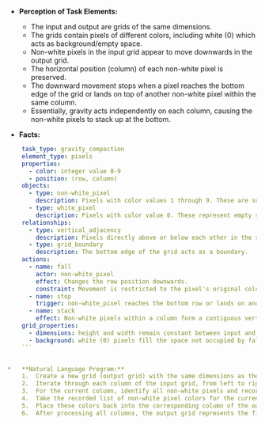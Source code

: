 *   **Perception of Task Elements:**
    *   The input and output are grids of the same dimensions.
    *   The grids contain pixels of different colors, including white (0) which acts as background/empty space.
    *   Non-white pixels in the input grid appear to move downwards in the output grid.
    *   The horizontal position (column) of each non-white pixel is preserved.
    *   The downward movement stops when a pixel reaches the bottom edge of the grid or lands on top of another non-white pixel within the same column.
    *   Essentially, gravity acts independently on each column, causing the non-white pixels to stack up at the bottom.

*   **Facts:**
    
```yaml
    task_type: gravity_compaction
    element_type: pixels
    properties:
      - color: integer value 0-9
      - position: (row, column)
    objects:
      - type: non-white_pixel
        description: Pixels with color values 1 through 9. These are subject to movement.
      - type: white_pixel
        description: Pixels with color value 0. These represent empty space.
    relationships:
      - type: vertical_adjacency
        description: Pixels directly above or below each other in the same column.
      - type: grid_boundary
        description: The bottom edge of the grid acts as a boundary.
    actions:
      - name: fall
        actor: non-white_pixel
        effect: Changes the row position downwards.
        constraint: Movement is restricted to the pixel's original column.
      - name: stop
        trigger: non-white_pixel reaches the bottom row or lands on another non-white_pixel in the same column.
      - name: stack
        effect: Non-white pixels within a column form a contiguous vertical block at the bottom of that column in the output.
    grid_properties:
      - dimensions: height and width remain constant between input and output.
      - background: white (0) pixels fill the space not occupied by fallen non-white pixels.
    ```


*   **Natural Language Program:**
    1.  Create a new grid (output grid) with the same dimensions as the input grid, initially filled entirely with the white color (0).
    2.  Iterate through each column of the input grid, from left to right.
    3.  For the current column, identify all non-white pixels and record their colors in the order they appear from top to bottom.
    4.  Take the recorded list of non-white pixel colors for the current column.
    5.  Place these colors back into the corresponding column of the output grid, starting from the bottom row and moving upwards, filling the cells consecutively without leaving any white gaps between them.
    6.  After processing all columns, the output grid represents the final state.